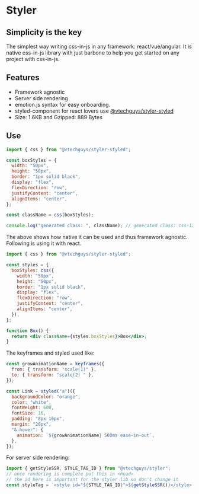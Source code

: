 # Styler

## Simplicity is the key

The simplest way writing css-in-js in any framework: react/vue/angular. It is native css-in-js library with just barbone to help you get started on any project with css-in-js.

## Features

- Framework agnostic
- Server side rendering
- emotion.js syntax for easy onboarding.
- styled-component for react lovers use [@vtechguys/styler-styled](https://www.npmjs.com/package/@vtechguys/styler-styled)
- Size: 1.6KB and Gzipped: 889 Bytes

## Use

```js
import { css } from "@vtechguys/styler-styled";

const boxStyles = {
  width: "50px",
  height: "50px",
  border: "1px solid black",
  display: "flex",
  flexDirection: "row",
  justifyContent: "center",
  alignItems: "center",
};

const className = css(boxStyles);

console.log("generated class: ", className); // generated class: css-1234
```

The above shows how native it can be used and thus framework agnostic. Following is using it with react.

```jsx
import { css } from "@vtechguys/styler-styled";

const styles = {
  boxStyles: css({
    width: "50px",
    height: "50px",
    border: "1px solid black",
    display: "flex",
    flexDirection: "row",
    justifyContent: "center",
    alignItems: "center",
  }),
};

function Box() {
  return <div className={styles.boxStyles}>Box</div>;
}
```

The keyframes and styled used like:

```jsx
const growAnimationName = keyframes({
  from: { transform: "scale(1)" },
  to: { transform: "scale(2) " },
});

const Link = styled("a")({
  backgroundColor: "orange",
  color: "white",
  fontWeight: 600,
  fontSize: 16,
  padding: "8px 16px",
  margin: "20px",
  "&:hover": {
    animation: `${growAnimationName} 500ms ease-in-out`,
  },
});
```

For server side rendering:

```js
import { getStyleSSR, STYLE_TAG_ID } from "@vtechguys/styler";
// once rendering is complete put this in <head>
// the id here is important for the styler lib so don't change it
const styleTag = `<style id="${STYLE_TAG_ID}">${getStyleSSR()}</style>`;
```
